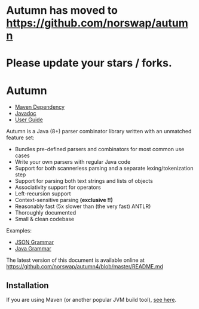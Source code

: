 # Autumn has moved to https://github.com/norswap/autumn
# Please update your stars / forks.

# Autumn

- [Maven Dependency][jitpack]
- [Javadoc][snapdoc]
- [User Guide](/doc/README.md)

[jitpack]: https://jitpack.io/#norswap/autumn4
[snapdoc]: https://jitpack.io/com/github/norswap/autumn4/-SNAPSHOT/javadoc/

Autumn is a Java (8+) parser combinator library written with an unmatched feature
set:

- Bundles pre-defined parsers and combinators for most common use cases
- Write your own parsers with regular Java code
- Support for both scannerless parsing and a separate lexing/tokenization step
- Support for parsing both text strings and lists of objects
- Associativity support for operators
- Left-recursion support
- Context-sensitive parsing **(exclusive !!)**
- Reasonably fast (5x slower than (the very fast) ANTLR)
- Thoroughly documented
- Small & clean codebase

Examples:

- [JSON Grammar](/examples/norswap/lang/json/JSON.java)
- [Java Grammar](/examples/norswap/lang/java/Grammar.java)

The latest version of this document is available online at  
https://github.com/norswap/autumn4/blob/master/README.md

## Installation 

If you are using Maven (or another popular JVM build tool), [see here][jitpack].

<!-- (for first release)

A self-contained JAR file is also available [here][jar] as part of [a release] that also
includes sources and javadoc.

[jar]: https://github.com/norswap/autumn4/releases/download/1.0.0/autumn4-1.0.0-fatjar.jar
[a release]: https://github.com/norswap/autumn4/releases

-->
